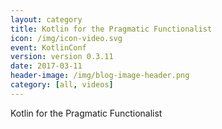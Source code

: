 ```yaml
---
layout: category
title: Kotlin for the Pragmatic Functionalist
icon: /img/icon-video.svg
event: KotlinConf
version: version 0.3.11
date: 2017-03-11
header-image: /img/blog-image-header.png
category: [all, videos]
---
```


Kotlin for the Pragmatic Functionalist